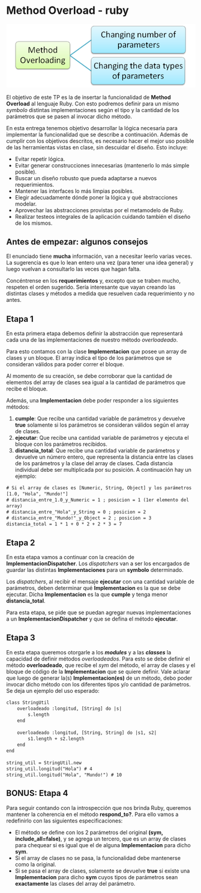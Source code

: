 # Method Overload - ruby

![portada](assets/cover.png)

El objetivo de este TP es la de insertar la funcionalidad de **Method Overload** al lenguaje Ruby. Con esto podremos definir para un mismo *symbolo* distintas implementaciones según el tipo y la cantidad de los parámetros que se pasen al invocar dicho método.

En esta entrega tenemos objetivo desarrollar la lógica necesaria para implementar la funcionalidad que se describe a continuación. Además de cumplir con los objetivos descritos, es necesario hacer el mejor uso posible de las herramientas vistas en clase, sin descuidar el diseño.
Esto incluye:
- Evitar repetir lógica.
- Evitar generar construcciones innecesarias (mantenerlo lo más simple posible).
- Buscar un diseño robusto que pueda adaptarse a nuevos requerimientos.
- Mantener las interfaces lo más limpias posibles.
- Elegir adecuadamente dónde poner la lógica y qué abstracciones modelar.
- Aprovechar las abstracciones provistas por el metamodelo de Ruby.
- Realizar testeos integrales de la aplicación cuidando también el diseño de los mismos.

## Antes de empezar: algunos consejos

El enunciado tiene **mucha** información, van a necesitar leerlo varias veces. La sugerencia es que lo lean entero una vez (para tener una idea general) y luego vuelvan a consultarlo las veces que hagan falta.

Concéntrense en los **requerimientos** y, excepto que se traben mucho, respeten el orden sugerido. Sería interesante que vayan creando las distintas clases y métodos a medida que resuelven cada requerimiento y no antes.

## Etapa 1

En esta primera etapa debemos definir la abstracción que representará cada una de las implementaciones de nuestro método *overloadeado*.

Para esto contamos con la clase **Implementacion** que posee un array de clases y un bloque. El array indica el tipo de los parámetros que se consideran válidos para poder correr el bloque.

Al momento de su creación, se debe corroborar que la cantidad de elementos del array de clases sea igual a la cantidad de parámetros que recibe el bloque.

Además, una **Implementacion** debe poder responder a los siguientes métodos:

1. **cumple**: Que recibe una cantidad variable de parámetros y devuelve **true** solamente si los parámetros se consideran válidos según el array de clases.
2. **ejecutar**: Que recibe una cantidad variable de parámetros y ejecuta el bloque con los parámetros recibidos.
3. **distancia_total**: Que recibe una cantidad variable de parámetros y devuelve un número entero, que representa la distancia entre las clases de los parámetros y la clase del array de clases. Cada distancia individual debe ser multiplicada por su posición. A continuación hay un ejemplo:
```ruby=
# Si el array de clases es [Numeric, String, Object] y los parámetros [1.0, "Hola", "Mundo!"]
# distancia_entre_1.0_y_Numeric = 1 ; posicion = 1 (1er elemento del array)
# distancia_entre_"Hola"_y_String = 0 ; posicion = 2
# distancia_entre_"Mundo!"_y_Object = 2 ; posicion = 3
distancia_total = 1 * 1 + 0 * 2 + 2 * 3 = 7
```

## Etapa 2

En esta etapa vamos a continuar con la creación de **ImplementacionDispatcher**. Los *dispatchers* van a ser los encargados de guardar las distintas **Implementaciones** para un **symbolo** determinado.

Los *dispatchers*, al recibir el mensaje **ejecutar** con una cantidad variable de parámetros, deben determinar qué **Implementacion** es la que se debe ejecutar. Dicha **Implementacion** es la que **cumple** y tenga menor **distancia_total**.

Para esta etapa, se pide que se puedan agregar nuevas implementaciones a un **ImplementacionDispatcher** y que se defina el método **ejecutar**.

## Etapa 3

En esta etapa queremos otorgarle a los ***modules*** y a las ***classes*** la capacidad de definir métodos *overloadeados*. Para esto se debe definir el método **overloadeado**, que recibe el *sym* del método, el array de clases y el bloque de código de la **Implementacion** que se quiere definir. Vale aclarar que luego de generar la(s) **Implementacion(es)** de un método, debo poder invocar dicho método con los diferentes tipos y/o cantidad de parámetros. Se deja un ejemplo del uso esperado:
```ruby=
class StringUtil
    overloadeado :longitud, [String] do |s|
        s.length
    end
    
    overloadeado :longitud, [String, String] do |s1, s2|
        s1.length + s2.length
    end
end

string_util = StringUtil.new
string_util.longitud("Hola") # 4
string_util.longitud("Hola", "Mundo!") # 10
```

## BONUS: Etapa 4

Para seguir contando con la introspección que nos brinda Ruby, queremos mantener la coherencia en el método **respond_to?**. Para ello vamos a redefinirlo con las siguientes especificaciones:

* El método se define con los 2 parámetros del original **(sym, include_all=false)**, y se agrega un tercero, que es un array de clases para chequear si es igual que el de alguna **Implementacion** para dicho **sym**.
* Si el array de clases no se pasa, la funcionalidad debe mantenerse como la original.
* Si se pasa el array de clases, solamente se devuelve **true** si existe una **Implementacion** para dicho **sym** cuyos tipos de parámetros sean **exactamente** las clases del array del parámetro.